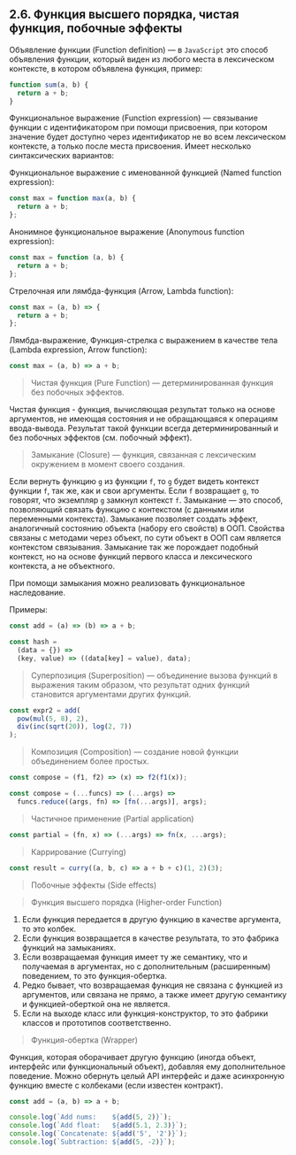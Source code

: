 ## 2.6. Функция высшего порядка, чистая функция, побочные эффекты

Объявление функции (Function definition) — в `JavaScript` это способ объявления функции, который виден из любого места в лексическом контексте, в котором объявлена функция, пример:

```js
function sum(a, b) {
  return a + b;
}
```

Функциональное выражение (Function expression) — связывание функции с идентификатором при помощи присвоения, при котором значение будет доступно через идентификатор не во всем лексическом контексте, а только после места присвоения. Имеет несколько синтаксических вариантов:

Функциональное выражение с именованной функцией (Named function expression):

```js
const max = function max(a, b) {
  return a + b;
};
```

Анонимное функциональное выражение (Anonymous function expression):

```js
const max = function (a, b) {
  return a + b;
};
```

Стрелочная или лямбда-функция (Arrow, Lambda function):

```js
const max = (a, b) => {
  return a + b;
};
```

Лямбда-выражение, Функция-стрелка с выражением в качестве тела (Lambda expression, Arrow function):

```js
const max = (a, b) => a + b;
```

> Чистая функция (Pure Function) — детерминированная функция без побочных эффектов.

Чистая функция - функция, вычисляющая результат только на основе аргументов, не имеющая состояния и не обращающаяся к операциям ввода-вывода. Результат такой функции всегда детерминированный и без побочных эффектов (см. побочный эффект).

> Замыкание (Closure) — функция, связанная с лексическим окружением в момент своего создания.

Если вернуть функцию `g` из функции `f`, то `g` будет видеть контекст функции `f`, так же, как и свои аргументы. Если `f` возвращает `g`, то говорят, что экземпляр `g` замкнул контекст `f`. Замыкание — это способ, позволяющий связать функцию с контекстом (с данными или переменными контекста). Замыкание позволяет создать эффект, аналогичный состоянию объекта (набору его свойств) в ООП. Свойства связаны с методами через объект, по сути объект в ООП сам является контекстом связывания. Замыкание так же порождает подобный контекст, но на основе функций первого класса и лексического контекста, а не объектного.

При помощи замыкания можно реализовать функциональное наследование.

Примеры:

```js
const add = (a) => (b) => a + b;

const hash =
  (data = {}) =>
  (key, value) => ((data[key] = value), data);
```

> Суперпозиция (Superposition) — объединение вызова функций в выражения таким образом, что результат одних функций становится аргументами других функций.

```js
const expr2 = add(
  pow(mul(5, 8), 2),
  div(inc(sqrt(20)), log(2, 7))
);
```

> Композиция (Composition) — создание новой функции объединением более простых.

```js
const compose = (f1, f2) => (x) => f2(f1(x));
```

```js
const compose = (...funcs) => (...args) =>
  funcs.reduce((args, fn) => [fn(...args)], args);
```

> Частичное применение (Partial application)

```js
const partial = (fn, x) => (...args) => fn(x, ...args);
```

> Каррирование (Currying)

```js
const result = curry((a, b, c) => a + b + c)(1, 2)(3);
```

> Побочные эффекты (Side effects)

> Функция высшего порядка (Higher-order Function)

1. Если функция передается в другую функцию в качестве аргумента, то это колбек.
2. Если функция возвращается в качестве результата, то это фабрика функций на замыканиях.
3. Если возвращаемая функция имеет ту же семантику, что и получаемая в аргументах, но с дополнительным (расширенным) поведением, то это функция-обертка.
4. Редко бывает, что возвращаемая функция не связана с функцией из аргументов, или связана не прямо, а также имеет другую семантику и функцией-оберткой она не является.
5. Если на выходе класс или функция-конструктор, то это фабрики классов и прототипов соответственно.

> Функция-обертка (Wrapper)

Функция, которая оборачивает другую функцию (иногда объект, интерфейс или функциональный объект), добавляя ему дополнительное поведение. Можно обернуть целый API интерфейс и даже асинхронную функцию вместе с колбеками (если известен контракт).

```js
const add = (a, b) => a + b;

console.log(`Add nums:    ${add(5, 2)}`);
console.log(`Add float:   ${add(5.1, 2.3)}`);
console.log(`Concatenate: ${add('5', '2')}`);
console.log(`Subtraction: ${add(5, -2)}`);
```
